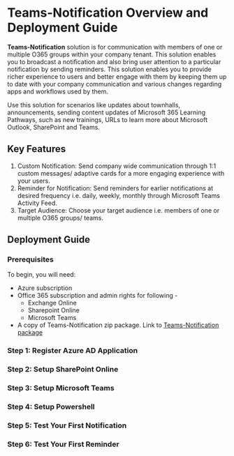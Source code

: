 # Teams-Notification Overview and Deployment Guide

**Teams-Notification** solution is for communication with members of one or multiple O365 groups within your company tenant. This solution enables you to broadcast a notification and also bring user attention to a particular notification by sending reminders. This solution enables you to provide richer experience to users and better engage with them by keeping them up to date with your company communication and various changes regarding apps and workflows used by them. 

Use this solution for scenarios like updates about townhalls, announcements, sending content updates of Microsoft 365 Learning Pathways, such as new trainings, URLs to learn more about Microsoft Outlook, SharePoint and Teams.

## Key Features

1. Custom Notification: Send company wide communication through 1:1 custom messages/ adaptive cards for a more engaging experience with your users.
1. Reminder for Notification: Send reminders for earlier notifications at desired frequency i.e. daily, weekly, monthly through Microsoft Teams Activity Feed.
1. Target Audience: Choose your target audience i.e. members of one or multiple O365 groups/ teams.

## Deployment Guide
### Prerequisites
To begin, you will need:
* Azure subscription
* Office 365 subscription and admin rights for following -
    * Exchange Online
    * Sharepoint Online
    * Microsoft Teams
* A copy of Teams-Notification zip package. Link to [Teams-Notification package](https://github.com/swatiarora11/QuizApp/blob/master/Deployment/QuizApp.zip)

### Step 1: Register Azure AD Application

### Step 2: Setup SharePoint Online

### Step 3: Setup Microsoft Teams

### Step 4: Setup Powershell

### Step 5: Test Your First Notification

### Step 6: Test Your First Reminder
